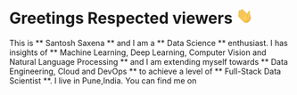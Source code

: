 # Greetings Respected viewers <img src="https://github.com/AsadAzam/AsadAzam/blob/master/wave.gif" width="30px">

This is ** Santosh Saxena ** and I am a ** Data Science ** enthusiast. I has insights of ** Machine Learning, Deep Learning, Computer Vision and Natural Language Processing ** and I am extending myself towards ** Data Engineering, Cloud and DevOps ** to achieve a level of ** Full-Stack Data Scientist **. I live in Pune,India. You can find me on 
